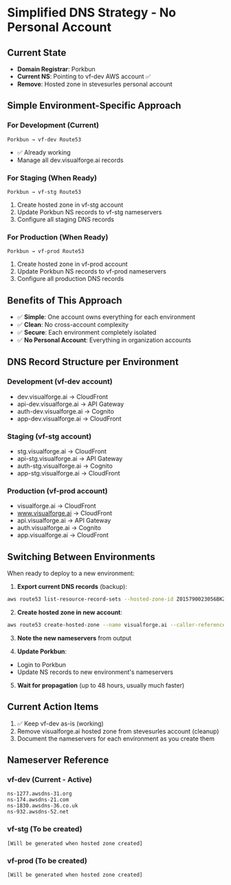 # Simplified DNS Strategy - No Personal Account

## Current State
- **Domain Registrar**: Porkbun
- **Current NS**: Pointing to vf-dev AWS account ✅
- **Remove**: Hosted zone in stevesurles personal account

## Simple Environment-Specific Approach

### For Development (Current)
```
Porkbun → vf-dev Route53
```
- ✅ Already working
- Manage all dev.visualforge.ai records

### For Staging (When Ready)
```
Porkbun → vf-stg Route53
```
1. Create hosted zone in vf-stg account
2. Update Porkbun NS records to vf-stg nameservers
3. Configure all staging DNS records

### For Production (When Ready)
```
Porkbun → vf-prod Route53
```
1. Create hosted zone in vf-prod account
2. Update Porkbun NS records to vf-prod nameservers
3. Configure all production DNS records

## Benefits of This Approach
- ✅ **Simple**: One account owns everything for each environment
- ✅ **Clean**: No cross-account complexity
- ✅ **Secure**: Each environment completely isolated
- ✅ **No Personal Account**: Everything in organization accounts

## DNS Record Structure per Environment

### Development (vf-dev account)
- dev.visualforge.ai → CloudFront
- api-dev.visualforge.ai → API Gateway
- auth-dev.visualforge.ai → Cognito
- app-dev.visualforge.ai → CloudFront

### Staging (vf-stg account)
- stg.visualforge.ai → CloudFront
- api-stg.visualforge.ai → API Gateway
- auth-stg.visualforge.ai → Cognito
- app-stg.visualforge.ai → CloudFront

### Production (vf-prod account)
- visualforge.ai → CloudFront
- www.visualforge.ai → CloudFront
- api.visualforge.ai → API Gateway
- auth.visualforge.ai → Cognito
- app.visualforge.ai → CloudFront

## Switching Between Environments

When ready to deploy to a new environment:

1. **Export current DNS records** (backup):
```bash
aws route53 list-resource-record-sets --hosted-zone-id Z015790023056BKZ15UTB > dns-backup.json
```

2. **Create hosted zone in new account**:
```bash
aws route53 create-hosted-zone --name visualforge.ai --caller-reference $(date +%s)
```

3. **Note the new nameservers** from output

4. **Update Porkbun**:
- Login to Porkbun
- Update NS records to new environment's nameservers

5. **Wait for propagation** (up to 48 hours, usually much faster)

## Current Action Items

1. ✅ Keep vf-dev as-is (working)
2. Remove visualforge.ai hosted zone from stevesurles account (cleanup)
3. Document the nameservers for each environment as you create them

## Nameserver Reference

### vf-dev (Current - Active)
```
ns-1277.awsdns-31.org
ns-174.awsdns-21.com
ns-1830.awsdns-36.co.uk
ns-932.awsdns-52.net
```

### vf-stg (To be created)
```
[Will be generated when hosted zone created]
```

### vf-prod (To be created)
```
[Will be generated when hosted zone created]
```